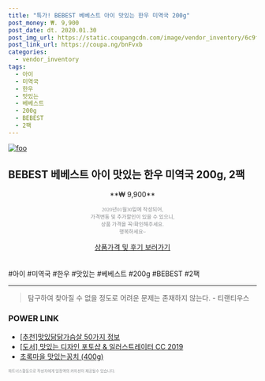 ```yaml
--- 
title: "특가! BEBEST 베베스트 아이 맛있는 한우 미역국 200g" 
post_money: ₩. 9,900 
post_date: dt. 2020.01.30 
post_img_url: https://static.coupangcdn.com/image/vendor_inventory/6c9f/20b7b4c5cd775d4623d44d52ec0fb923b5d77e139b9a5a2f22097c231c33.jpg 
post_link_url: https://coupa.ng/bnFvxb 
categories: 
  - vendor_inventory 
tags: 
  - 아이 
  - 미역국 
  - 한우 
  - 맛있는 
  - 베베스트 
  - 200g 
  - BEBEST 
  - 2팩 
--- 
```

[![foo](https://static.coupangcdn.com/image/vendor_inventory/6c9f/20b7b4c5cd775d4623d44d52ec0fb923b5d77e139b9a5a2f22097c231c33.jpg)](https://coupa.ng/bnFvxb) 

## BEBEST 베베스트 아이 맛있는 한우 미역국 200g, 2팩 
<p style="text-align: center;">**₩ 9,900**</p> 
<p style="text-align: center;"><span style="color: #898c8f; font-family: Georgia,Times,serif; font-size: 0.75em;">2020년01월30일에 작성되어, <br>가격변동 및 추가할인이 있을 수 있으니,<br> 상품 가격을 꼭!확인해주세요.<br>행복하세요~</span> 
</p>	 
<div markdown="0" style="text-align: center;"><a href="https://coupa.ng/bnFvxb" class="btn btn--success">상품가격 및 후기 보러가기</a></div> 
<br><br> 
  #아이 #미역국 #한우 #맛있는 #베베스트 #200g #BEBEST #2팩 
<hr> 

> 탐구하여 찾아질 수 없을 정도로 어려운 문제는 존재하지 않는다. - 티랜티우스 


### POWER LINK

* <a href="https://blog.naver.com/fasyy4321/221789626634" target="_blank">[추천]맛있닭닭가슴살 50가지 정보</a>
* <a href="https://blog.naver.com/santokki14/221786953951" target="_blank">[도서] 맛있는 디자인 포토샵 & 일러스트레이터 CC 2019</a>
* <a href="https://blog.naver.com/fasyy4321/221787106261" target="_blank">초록마을 맛있는꽁치 (400g)</a>

<span style="color: #898c8f; font-family: Georgia,Times,serif; font-size: 0.55em;">파트너스활동으로 작성자에게 일정액의 커미션이 제공될수 있습니다.</span> 
